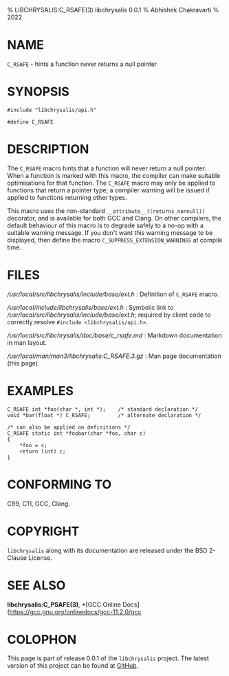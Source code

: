 % LIBCHRYSALIS:C_RSAFE(3) libchrysalis 0.0.1
% Abhishek Chakravarti
% 2022


# NAME

`C_RSAFE` - hints a function never returns a null pointer


# SYNOPSIS

```
#include "libchrysalis/api.h"

#define C_RSAFE
```
 

# DESCRIPTION

The `C_RSAFE` macro hints that a function will never return a null pointer. When
a function is marked with this macro, the compiler can make suitable
optimisations for that function. The `C_RSAFE` macro may only be applied to
functions that return a pointer type; a compiler warning will be issued if
applied to functions returning other types.

This macro uses the non-standard `__attribute__((returns_nonnull))` decorator,
and is available for both GCC and Clang. On other compilers, the default
behaviour of this macro is to degrade safely to a no-op with a suitable warning
message. If you don't want this warning message to be displayed, then define the
macro `C_SUPPRESS_EXTENSION_WARNINGS` at compile time.


# FILES

*/usr/local/src/libchrysalis/include/base/ext.h*
: Definition of `C_RSAFE` macro.

*/usr/local/include/libchrysalis/base/ext.h*
: Symbolic link to */usr/local/src/libchrysalis/include/base/ext.h*; required by
client code to correctly resolve `#include <libchrysalis/api.h>`.

*/usr/local/src/libchrysalis/doc/base/c_rsafe.md*
: Markdown documentation in man layout.

*/usr/local/man/man3/libchrysalis:C_RSAFE.3.gz*
: Man page documentation (this page).


# EXAMPLES

```
C_RSAFE int *foo(char *, int *);    /* standard declaration */
void *bar(float *) C_RSAFE;         /* alternate declaration */

/* can also be applied on definitions */
C_RSAFE static int *foobar(char *foo, char c)
{
	*foo = c;
	return (int) c;
}
```


# CONFORMING TO

C99, C11, GCC, Clang.


# COPYRIGHT

`libchrysalis` along with its documentation are released under the BSD 2-Clause
License.


# SEE ALSO

**libchrysalis:C_PSAFE(3)**, 
*[GCC Online Docs](https://gcc.gnu.org/onlinedocs/gcc-11.2.0/gcc


# COLOPHON

This page is part of release 0.0.1 of the `libchrysalis` project. The latest
version of this project can be found at
[GitHub](https://github.com/achakravarti/libchrysalis).

